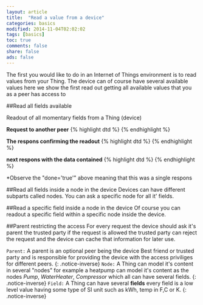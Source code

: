 ```yaml
---
layout: article
title:  "Read a value from a device"
categories: basics
modified: 2014-11-04T02:02:02
tags: [basics]
toc: true
comments: false
share: false
ads: false
---
```


The first you would like to do in an Internet of Things environment is to read values from your Thing. The device can of course have several available values here we show the first read out getting all available values that you as a peer has access to 

##Read all fields available

Readout of all momentary fields from a Thing (device) 

**Request to another peer**
{% highlight dtd %}
<iq type='get'
       from='client@clayster.com/amr'
       to='device@clayster.com'
       id='S0001'>
      <req xmlns='urn:xmpp:iot:sensordata' seqnr='1' momentary='true'/>
   </iq>
{% endhighlight %}

**The respons confirming the readout**
{% highlight dtd %}
<iq type='result'
       from='device@clayster.com'
       to='client@clayster.com/amr'
       id='S0001'>
      <accepted xmlns='urn:xmpp:iot:sensordata' seqnr='1'/>
   </iq>
{% endhighlight %}

**next respons with the data contained**
{% highlight dtd %}
 <message from='device@clayster.com'
            to='client@clayster.com/amr'>
      <fields xmlns='urn:xmpp:iot:sensordata' seqnr='1' done='true'>
         <node nodeId='Device01'>
            <timestamp value='2013-03-07T16:24:30'>
               <numeric name='Temperature' momentary='true' automaticReadout='true' value='23.4' unit='°C'/>
			   <numeric name='load level' momentary='true' automaticReadout='true' value='75' unit='%'/> 
            </timestamp>
         </node>
      </fields>
   </message>
{% endhighlight %}

*Observe the "done='true'" above meaning that this was a single respons


##Read all fields inside a node in the device
Devices can have different subparts called nodes. You can ask a specific node for all it' fields.

##Read a specific field inside a node in the device
Of course you can readout a specific field within a specific node inside the device.

##Parent restricting the access
For every request the device should ask it's parent the trusted party if the request is allowed the trusted party can reject the request and the device can cache that information for later use.


`Parent:` A parent is an optional peer being the device Best friend or trusted party and is responsible for providing the device with the access priviliges for different peers.
{: .notice-inverse}
`Node:` A Thing can model it's content in several "nodes" for example a heatpump can model it's content as the nodes *Pump*, *WaterHeater*, *Compressor* which all can have several fields. 
{: .notice-inverse}
`Field:` A Thing can have several **fields** every field is a low level value having some type of SI unit such as kWh, temp in F,C or K. 
{: .notice-inverse}


[pidgin-ex]: http://im.about.com/od/imfornewusers/ss/pidgin-account-adding-contacts.htm

